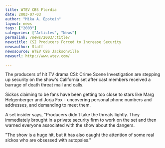 ```yaml
---
title: WTEV CBS Flordia
date: 2003-07-03
author: "Mika A. Epstein"
layout: news
tags: ["2003"]
categories: ["Articles", "News"]
permalink: /news/2003/:title/
newstitle: CSI Producers Forced to Increase Security  
newsauthor: Staff  
newssource: WTEV CBS Jacksonville  
newsurl: http://www.wtev.com/  

---
```


The producers of hit TV drama CSI: Crime Scene Investigation are stepping up security on the show's California set after cast members received a barrage of death threat mail and calls. 

Sickos claiming to be fans have been getting too close to stars like Marg Helgenberger and Jorja Fox - uncovering personal phone numbers and addresses, and demanding to meet them. 

A set insider says, "Producers didn't take the threats lightly. They immediately brought in a private security firm to work on the set and then warned everyone associated with the show about the dangers. 

"The show is a huge hit, but it has also caught the attention of some real sickos who are obsessed with autopsies." 

